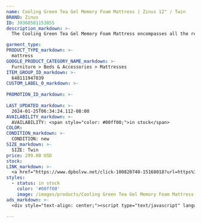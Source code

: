 ```yaml
---
name: Cooling Green Tea Gel Memory Foam Mattress | Zinus 12" / Twin
BRAND: Zinus
ID: 39360501153855
description_markdown: >-
  The Cooling Green Tea Gel Memory Foam Mattress encompasses all the refreshing comfort of our #1 selling green tea mattress with the added temperature control of our specially formulated cooling gel and fiberglass free design. Packed with antioxidant-rich green tea and natural charcoal, these foam layers block odors while molding to the shape of your body for a customized fit.

garment_type:
PRODUCT_TYPE_markdown: >-
  mattress
GOOGLE_PRODUCT_CATEGORY_NAME_markdown: >-
  Furniture > Beds & Accessories > Mattresses
ITEM_GROUP_ID_markdown: >-
  648111947839
CUSTOM_LABEL_0_markdown: >-
  
PROMOTION_ID_markdown: >-
  
LAST_UPDATED_markdown: >-
  2024-01-25T06:34:24.112-08:00
AVAILABILITY_markdown: >-
  AVAILABILITY: <span style="color: #00ff00;">in stock</span>
COLOR:
CONDITION_markdown: >-
  CONDITION: new
SIZE_markdown: >-
  SIZE: Twin
price: 299.00 USD
stock: 
LINK_markdown: >-
  <a href="https://www.dpbolvw.net/click-100820740-15168018?url=https%3A%2F%2Fwww.zinus.com%2Fproducts%2Fgel-infused-green-tea-activfresh-memory-foam-mattress%3Fvariant%3D39360501153855" target="_blank" style="display: inline-block; padding: 10px 20px; font-size: 16px; text-align: center; text-decoration: none; cursor: pointer; border: 1px solid #3498db; color: #3498db; background-color: #fff; border-radius: 5px; transition: background-color 0.3s;">Go to Product</a>
styles:
  - status: in stock
    color: '#00ff00'
    image: /images/products/Cooling Green Tea Gel Memory Foam Mattress _ Zinus 12_ _ Twin/1.0Gel-infusedGreenTeaMemoryFoamMattress_zinus.com.jpg
ads_markdown: >-
  <div style="text-align: center;"><script type="text/javascript" language="javascript" src="https://www.kqzyfj.com/placeholder-53972243?target=_top&mouseover=N"></script></div>

---
```


